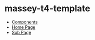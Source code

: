 massey-t4-template
==================
* [Components](/components.html)
* [Home Page](home.html)
* [Sub Page](sub-page.html)